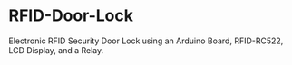 # RFID-Door-Lock
Electronic RFID Security Door Lock using an Arduino Board, RFID-RC522, LCD Display, and a Relay.
